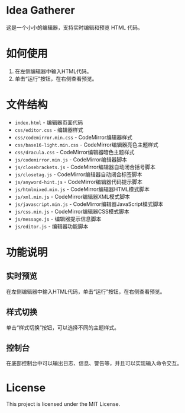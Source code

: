 # Idea Gatherer

这是一个小小的编辑器，支持实时编辑和预览 HTML 代码。

# 如何使用

1. 在左侧编辑器中输入HTML代码。
2. 单击“运行”按钮，在右侧查看预览。

# 文件结构

- `index.html` - 编辑器页面代码
- `css/editor.css` - 编辑器样式
- `css/codemirror.min.css` - CodeMirror编辑器样式
- `css/base16-light.min.css` - CodeMirror编辑器亮色主题样式
- `css/dracula.css` - CodeMirror编辑器暗色主题样式
- `js/codemirror.min.js` - CodeMirror编辑器脚本
- `js/closebrackets.js` - CodeMirror编辑器自动闭合括号脚本
- `js/closetag.js` - CodeMirror编辑器自动闭合标签脚本
- `js/anyword-hint.js` - CodeMirror编辑器代码提示脚本
- `js/htmlmixed.min.js` - CodeMirror编辑器HTML模式脚本
- `js/xml.min.js` - CodeMirror编辑器XML模式脚本
- `js/javascript.min.js` - CodeMirror编辑器JavaScript模式脚本
- `js/css.min.js` - CodeMirror编辑器CSS模式脚本
- `js/message.js` - 编辑器提示信息脚本
- `js/editor.js` - 编辑器功能脚本

# 功能说明

## 实时预览

在左侧编辑器中输入HTML代码，单击“运行”按钮，在右侧查看预览。

## 样式切换

单击“样式切换”按钮，可以选择不同的主题样式。

## 控制台

在底部控制台中可以输出日志、信息、警告等，并且可以实现输入命令交互。

# License

This project is licensed under the MIT License.
